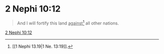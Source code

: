 # 2 Nephi 10:12

> And I will fortify this land <u>against</u>[^a] all other nations.

[2 Nephi 10:12](https://www.churchofjesuschrist.org/study/scriptures/bofm/2-ne/10?lang=eng&id=p12#p12)


[^a]: [[1 Nephi 13.19|1 Ne. 13:19]].  
